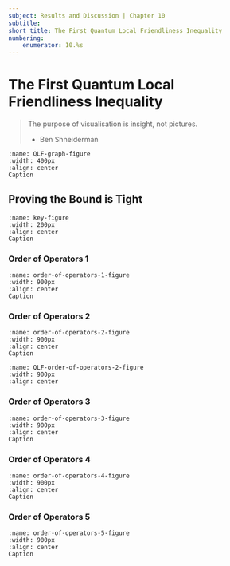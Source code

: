 ```yaml
---
subject: Results and Discussion | Chapter 10
subtitle:
short_title: The First Quantum Local Friendliness Inequality
numbering: 
    enumerator: 10.%s
---
```


# The First Quantum Local Friendliness Inequality

> The purpose of visualisation is insight, not pictures.
> - Ben Shneiderman

```{figure} QLFgraph.svg
:name: QLF-graph-figure
:width: 400px
:align: center
Caption
```

## Proving the Bound is Tight

```{figure} key.svg
:name: key-figure
:width: 200px
:align: center
Caption
```

### Order of Operators 1

```{figure} order-of-operators-1.svg
:name: order-of-operators-1-figure
:width: 900px
:align: center
Caption
```

### Order of Operators 2

```{figure} order-of-operators-2.svg
:name: order-of-operators-2-figure
:width: 900px
:align: center
Caption
```


```{figure} QLF-order-of-operators-2.JPG
:name: QLF-order-of-operators-2-figure
:width: 900px
:align: center
```

### Order of Operators 3

```{figure} order-of-operators-3.svg
:name: order-of-operators-3-figure
:width: 900px
:align: center
Caption
```


### Order of Operators 4

```{figure} order-of-operators-4.svg
:name: order-of-operators-4-figure
:width: 900px
:align: center
Caption
```

### Order of Operators 5

```{figure} order-of-operators-5.svg
:name: order-of-operators-5-figure
:width: 900px
:align: center
Caption
```